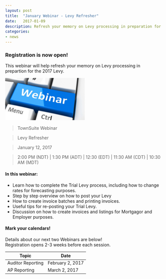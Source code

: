 ```yaml
---
layout: post
title:  "January Webinar - Levy Refresher"
date:   2017-01-09
description: Refresh your memory on Levy processing in preparation for the 2017 Levy.
categories:
- news
---
```



### **Registration is now open!** 

This webinar will help refresh your memory on Levy processing in prepartion for the 2017 Levy.



![Webinar](/images/webinar.png "Webinar")



> TownSuite Webinar

> Levy Refresher

> January 12, 2017

> 2:00 PM (NDT) | 1:30 PM (ADT)  |  12:30 (EDT)   |  11:30 AM (CDT)  |  10:30 AM (MDT)  

#### **In this webinar:**  

- Learn how to complete the Trial Levy process, including how to change rates for forecasting purposes.
- Step by step overview on how to post your Levy
- How to create invoice batches and printing invoices.
- Useful tips for re-posting your Trial Levy.
- Discussion on how to create invoices and listings for Mortgagor and Employer purposes.


#### **Mark your calendars!**

Details about our next two Webinars are below!  
Registration opens 2-3 weeks before each session.

| Topic | Date |
| ---- | ---- |
| Auditor Reporting | February 2, 2017 |
| AP Reporting | March 2, 2017 |

